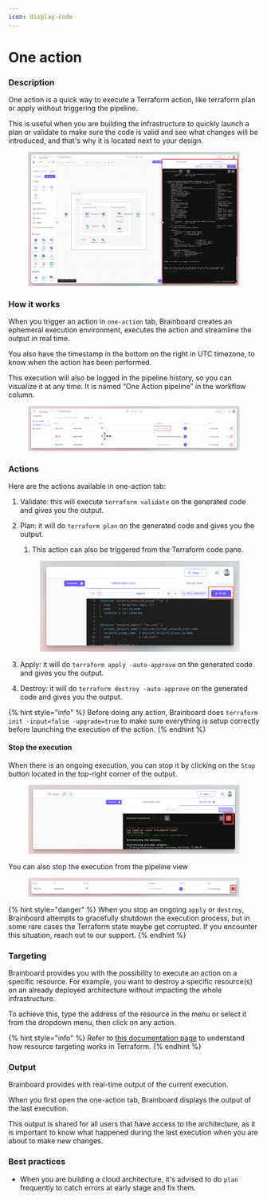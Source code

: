 ```yaml
---
icon: display-code
---
```


# One action

### Description

One action is a quick way to execute a Terraform action, like terraform plan or apply without triggering the pipeline.

This is useful when you are building the infrastructure to quickly launch a plan or validate to make sure the code is valid and see what changes will be introduced, and that's why it is located next to your design.

<figure><img src="../.gitbook/assets/design-area-one-action.png" alt=""><figcaption></figcaption></figure>

### How it works

When you trigger an action in `one-action` tab, Brainboard creates an ephemeral execution environment, executes the action and streamline the output in real time.

You also have the timestamp in the bottom on the right in UTC timezone, to know when the action has been performed.

This execution will also be logged in the pipeline history, so you can visualize it at any time. It is named “One Action pipeline” in the workflow column.

<figure><img src="../.gitbook/assets/CleanShot 2024-10-25 at 16.10.40.png" alt=""><figcaption></figcaption></figure>

### Actions

Here are the actions available in one-action tab:

1. Validate: this will execute `terraform validate` on the generated code and gives you the output.
2.  Plan: it will do `terraform plan` on the generated code and gives you the output.

    1. This action can also be triggered from the Terraform code pane.

    <figure><img src="../.gitbook/assets/CleanShot 2024-10-25 at 16.15.28.png" alt=""><figcaption></figcaption></figure>
3. Apply: it will do `terraform apply -auto-approve` on the generated code and gives you the output.
4. Destroy: it will do `terraform destroy -auto-approve` on the generated code and gives you the output.

{% hint style="info" %}
Before doing any action, Brainboard does `terraform init -input=false -upgrade=true` to make sure everything is setup correctly before launching the execution of the action.
{% endhint %}

#### Stop the execution

When there is an ongoing execution, you can stop it by clicking on the `Stop` button located in the top-right corner of the output.

<figure><img src="../.gitbook/assets/CleanShot 2024-10-25 at 16.17.48.png" alt=""><figcaption></figcaption></figure>

You can also stop the execution from the pipeline view

<figure><img src="../.gitbook/assets/CleanShot 2024-10-25 at 16.19.29.png" alt=""><figcaption></figcaption></figure>

{% hint style="danger" %}
When you stop an ongoing `apply` or `destroy`, Brainboard attempts to gracefully shutdown the execution process, but in some rare cases the Terraform state maybe get corrupted. If you encounter this situation, reach out to our support.
{% endhint %}

### Targeting

Brainboard provides you with the possibility to execute an action on a specific resource. For example, you want to destroy a specific resource(s) on an already deployed architecture without impacting the whole infrastructure.

To achieve this, type the address of the resource in the menu or select it from the dropdown menu, then click on any action.

{% hint style="info" %}
Refer to [this documentation page](https://developer.hashicorp.com/terraform/cli/commands/plan#resource-targeting) to understand how resource targeting works in Terraform.
{% endhint %}

### Output

Brainboard provides with real-time output of the current execution.

When you first open the one-action tab, Brainboard displays the output of the last execution.

This output is shared for all users that have access to the architecture, as it is important to know what happened during the last execution when you are about to make new changes.

### Best practices

* When you are building a cloud architecture, it's advised to do `plan` frequently to catch errors at early stage and fix them.
